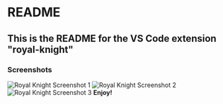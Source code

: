 # README

## This is the README for the VS Code extension "royal-knight"

### Screenshots

![Royal Knight Screenshot 1](https://github.com/nickolaskg/blob/master/royal-knight/screenshots/rk-vsce-1.jpeg)
![Royal Knight Screenshot 2](https://github.com/nickolaskg/blob/master/royal-knight/screenshots/rk-vsce-2.jpeg)
![Royal Knight Screenshot 3](https://github.com/nickolaskg/blob/master/royal-knight/screenshots/rk-vsce-3.jpeg)
**Enjoy!**
